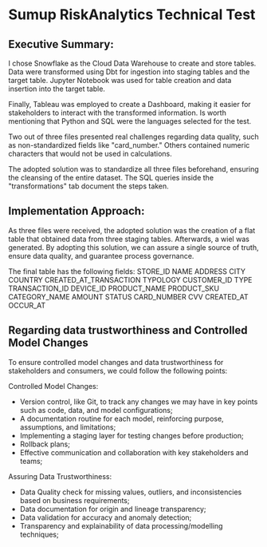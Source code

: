 # Sumup RiskAnalytics Technical Test
Executive Summary:
--------------------------------------------------------------------------
I chose Snowflake as the Cloud Data Warehouse to create and store tables. Data were transformed using Dbt for ingestion into staging tables and the target table. Jupyter Notebook was used for table creation and data insertion into the target table. 

Finally, Tableau was employed to create a Dashboard, making it easier for stakeholders to interact with the transformed information. Is worth mentioning that Python and SQL were the languages selected for the test.

Two out of three files presented real challenges regarding data quality, such as non-standardized fields like "card_number." Others contained numeric characters that would not be used in calculations. 

The adopted solution was to standardize all three files beforehand, ensuring the cleansing of the entire dataset. The SQL queries inside the "transformations" tab document the steps taken. 

Implementation Approach:
---------------------------------------------------------------------------
As three files were received, the adopted solution was the creation of a flat table that obtained data from three staging tables. Afterwards, a wiel was generated. By adopting this solution, we can assure a single source of truth, ensure data quality, and guarantee process governance.

The final table has the following fields:
STORE_ID
NAME
ADDRESS
CITY
COUNTRY
CREATED_AT_TRANSACTION
TYPOLOGY
CUSTOMER_ID
TYPE
TRANSACTION_ID
DEVICE_ID
PRODUCT_NAME
PRODUCT_SKU
CATEGORY_NAME
AMOUNT
STATUS
CARD_NUMBER
CVV
CREATED_AT
OCCUR_AT

Regarding  data trustworthiness and Controlled Model Changes
---------------------------------------------------------------------------
To ensure controlled model changes and data trustworthiness for stakeholders and consumers, we could follow the following points:

Controlled Model Changes:
- Version control, like Git, to track any changes we may have in key points such as code, data, and model configurations;
- A documentation routine for each model, reinforcing purpose, assumptions, and limitations;
- Implementing a staging layer for testing changes before production;
- Rollback plans;
- Effective communication and collaboration with key stakeholders and teams;

Assuring Data Trustworthiness:
- Data Quality check for missing values, outliers, and inconsistencies based on business requirements;
- Data documentation for origin and lineage transparency;
- Data validation for accuracy and anomaly detection;
- Transparency and explainability of data processing/modelling techniques;

